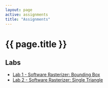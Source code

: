 ```yaml
---
layout: page
active: assignments
title: "Assignments"
---
```


# {{ page.title }}

## Labs

- [Lab 1 - Software Rasterizer: Bounding Box](lab01)
- [Lab 2 - Software Rasterizer: Single Triangle](lab02)


